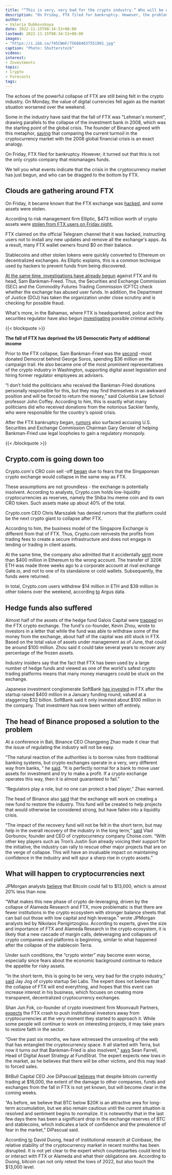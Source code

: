 ```yaml
---
title: "“This is very, very bad for the crypto industry.” Who will be dragged to the bottom by the collapse of FTX"
description: "On Friday, FTX filed for bankruptcy. However, the problems in the crypto industry seem to be just beginning."
author: 
- Valeria Dubkovskaya
date: 2022-11-15T08:34:53+08:00
lastmod: 2022-11-15T08:34:53+08:00
images: 
- "https://i.ibb.co/745CWmF/756684637551991.jpg"
caption: "Photo: Shutterstock"
videos:
interest:
- Investments
topic:
- Crypto
- Forecasts
tags:
---
```


The echoes of the powerful collapse of FTX are still being felt in the crypto industry. On Monday, the value of digital currencies fell again as the market situation worsened over the weekend.

Some in the industry have said that the fall of FTX was "Lehman's moment", drawing parallels to the collapse of the investment bank in 2008, which was the starting point of the global crisis. The founder of Binance agreed with this metaphor, [saying](https://edition.cnn.com/2022/11/11/investing/ftx-crypto-consequences-lehman/index.html) that comparing the current turmoil in the cryptocurrency market with the 2008 global financial crisis is an exact analogy.

On Friday, FTX filed for bankruptcy. However, it turned out that this is not the only crypto company that mismanages funds.

We tell you what events indicate that the crisis in the cryptocurrency market has just begun, and who can be dragged to the bottom by FTX.

## Clouds are gathering around FTX

On Friday, it became known that the FTX exchange was [hacked](https://www.coindesk.com/business/2022/11/12/ftx-crypto-wallets-see-mysterious-late-night-outflows-totalling-more-than-380m/), and some assets were stolen.

According to risk management firm Elliptic, $473 million worth of crypto assets were [stolen from FTX users on Friday night.](https://edition.cnn.com/2022/11/12/business/ftx-hack/index.html)

FTX claimed on the official Telegram channel that it was hacked, instructing users not to install any new updates and remove all the exchange's apps. As a result, many FTX wallet owners found $0 on their balance.

Stablecoins and other stolen tokens were quickly converted to Ethereum on decentralized exchanges. As Elliptic explains, this is a common technique used by hackers to prevent funds from being discovered.

[At the same time, investigations have already begun](https://www.bloomberg.com/news/articles/2022-11-09/us-probes-ftx-empire-over-handling-of-client-funds-and-lending) against FTX and its head, Sam Bankman-Freed. Thus, the Securities and Exchange Commission (SEC) and the Commodity Futures Trading Commission (CFTC) check whether the exchange has abused user funds. In addition, the Department of Justice (DOJ) has taken the organization under close scrutiny and is checking for possible fraud.

What's more, in the Bahamas, where FTX is headquartered, police and the securities regulator have also begun [investigating](https://edition.cnn.com/2022/11/13/business/ftx-bahamas-criminal-investigation/index.html) possible criminal activity.

{{< blockquote >}}

**The fall of FTX has deprived the US Democratic Party of additional income**

Prior to the FTX collapse, Sam Bankman-Fried was the [second](https://www.ft.com/content/428c7800-c72d-4c59-9940-4376fea6e263) -most donated Democrat behind George Soros, spending $36 million on the campaign trail. He also became one of the most prominent representatives of the crypto industry in Washington, supporting digital asset legislation and hiring former regulator employees as advisers.

“I don’t hold the politicians who received the Bankman-Fried donations personally responsible for this, but they may find themselves in an awkward position and will be forced to return the money,” said Columbia Law School professor John Coffey. According to him, this is exactly what many politicians did who received donations from the notorious Sackler family, who were responsible for the country's opioid crisis.

After the FTX bankruptcy began, [rumors](https://news.bitcoin.com/conflicting-reports-emerge-about-sec-helping-bankrupt-crypto-exchange-ftx-with-legal-loopholes/) also surfaced accusing U.S. Securities and Exchange Commission Chairman Gary Gensler of helping Bankman-Fried use legal loopholes to gain a regulatory monopoly.

{{< /blockquote >}}

## Crypto.com is going down too

Crypto.com's CRO coin sell -off [began](https://www.investing.com/news/cryptocurrency-news/cryptocom-native-token-plummets-as-ftx-collapse-fuels-contagion-fears-2942505) due to fears that the Singaporean crypto exchange would collapse in the same way as FTX.

These assumptions are not groundless - the exchange is potentially insolvent. According to analysts, Crypto.com holds low-liquidity cryptocurrencies as reserves, namely the Shiba Inu meme coin and its own CRO token. Such assets make up about 40% of the total.

Crypto.com CEO Chris Marszalek has denied rumors that the platform could be the next crypto giant to collapse after FTX.

According to him, the business model of the Singapore Exchange is different from that of FTX. Thus, Crypto.com reinvests the profits from trading fees to create a secure infrastructure and does not engage in lending or trading in client assets.

At the same time, the company also admitted that it accidentally [sent](https://cointelegraph.com/news/crypto-com-accidentally-sends-320k-eth-to-gate-io-recovers-funds-days-after) more than $400 million in Ethereum to the wrong account. The transfer of 320K ETH was made three weeks ago to a corporate account at rival exchange Gate.io, and not to one of its standalone or cold wallets. Subsequently, the funds were returned.

In total, Crypto.com users withdrew $14 million in ETH and $39 million in other tokens over the weekend, according [to](https://cointelegraph.com/news/crypto-com-s-cro-token-is-in-trouble-but-a-50-price-rebound-is-in-play) Argus data.

## Hedge funds also suffered

Almost half of the assets of the hedge fund Galois Capital were [trapped](https://www.ft.com/content/726277bb-35a1-4d35-9df9-3e1cca587b77) on the FTX crypto exchange. The fund's co-founder, Kevin Zhou, wrote to investors in a letter that while the fund was able to withdraw some of the money from the exchange, about half of the capital was still stuck in FTX. Based on the total value of assets under management as of June, that could be around $100 million. Zhou said it could take several years to recover any percentage of the frozen assets.

Industry insiders say that the fact that FTX has been used by a large number of hedge funds and viewed as one of the world's safest crypto trading platforms means that many money managers could be stuck on the exchange.

Japanese investment conglomerate SoftBank [has invested](https://www.barrons.com/articles/softbank-ftx-investment-crypto-51668188988) in FTX after the startup raised $400 million in a January funding round, valued at a staggering $32 billion. SoftBank said it only invested about $100 million in the company. That investment has now been written off entirely.

## The head of Binance proposed a solution to the problem

At a conference in Bali, Binance CEO Changpeng Zhao made it clear that the issue of regulating the industry will not be easy.

“The natural reaction of the authorities is to borrow rules from traditional banking systems, but crypto exchanges operate in a very, very different way from banks, ” he [said](https://edition.cnn.com/2022/11/14/business/ftx-crypto-collapse-updates-hnk-intl/index.html). “It is perfectly normal for a bank to move user assets for investment and try to make a profit. If a crypto exchange operates this way, then it is almost guaranteed to fail.”

“Regulators play a role, but no one can protect a bad player,” Zhao warned.

The head of Binance also [said](https://www.bsc.news/post/cz-announces-binance-plan-for-industry-recovery-fund-after-ftx-crash) that the exchange will work on creating a new fund to restore the industry. This fund will be created to help projects that would otherwise be considered strong, but have fallen into a liquidity crisis.

“The impact of the recovery fund will not be felt in the short term, but may help in the overall recovery of the industry in the long term,” [said](https://www.thestreet.com/investing/cryptocurrency/crypto-crash-a-new-savior-appears-to-contain-the-crisis) Vlad Gorbunov, founder and CEO of cryptocurrency company Choise.com. “With other key players such as Tron’s Justin Sun already voicing their support for the initiative, the industry can rally to rescue other major projects that are on the verge of collapse. This will have an invaluable impact on maintaining confidence in the industry and will spur a sharp rise in crypto assets.”

## What will happen to cryptocurrencies next

JPMorgan analysts [believe](https://www.forbes.com/sites/billybambrough/2022/11/13/jpmorgan-reveals-shock-cascade-bitcoin-price-prediction-after-stunning-ftx-meltdown/?sh=30327fdd3f66) that Bitcoin could fall to $13,000, which is almost 20% less than now.

“What makes this new phase of crypto de-leveraging, driven by the collapse of Alameda Research and FTX, more problematic is that there are fewer institutions in the crypto ecosystem with stronger balance sheets that can bail out those with low capital and high leverage.” wrote JPMorgan analysts led by Nikolaos Panigirtzoglou. According to experts, given the size and importance of FTX and Alameda Research in the crypto ecosystem, it is likely that a new cascade of margin calls, deleveraging and collapses of crypto companies and platforms is beginning, similar to what happened after the collapse of the stablecoin Terra.

Under such conditions, the “crypto winter” may become even worse, especially since fears about the economic background continue to reduce the appetite for risky assets.

“In the short term, this is going to be very, very bad for the crypto industry,” [said](https://edition.cnn.com/2022/11/11/investing/ftx-crypto-consequences-lehman/index.html) Jay Jog of crypto startup Sei Labs. The expert does not believe that the collapse of FTX will end everything, and hopes that this event can increase interest in his business, which focuses on creating more transparent, decentralized cryptocurrency exchanges.

Shan Jun Fok, co-founder of crypto investment firm Moonvault Partners, [expects](https://edition.cnn.com/2022/11/11/investing/ftx-crypto-consequences-lehman/index.html) the FTX crash to push institutional investors away from cryptocurrencies at the very moment they started to approach it. While some people will continue to work on interesting projects, it may take years to restore faith in the sector.

“Over the past six months, we have witnessed the unraveling of the web that has entangled the cryptocurrency space. It all started with Terra, but now it turns out that Bankman-Fried is also insolvent,” [says](https://www.coindesk.com/markets/2022/11/14/after-bitcoins-worst-week-in-five-months-heres-what-crypto-analysts-are-saying/) Sean Farrell, Head of Digital Asset Strategy at FundStrat. The expert expects new lows in the market, as he believes that there will be other victims, and this may lead to forced sales.

BitBull Capital CEO Joe DiPascual [believes](https://www.coindesk.com/markets/2022/11/14/after-bitcoins-worst-week-in-five-months-heres-what-crypto-analysts-are-saying/) that despite bitcoin currently trading at $16,000, the extent of the damage to other companies, funds and exchanges from the fall in FTX is not yet known, but will become clear in the coming weeks.

“As before, we believe that BTC below $20K is an attractive area for long-term accumulation, but we also remain cautious until the current situation is resolved and sentiment begins to normalize. It is noteworthy that in the last few days there has been a significant drop in the exchange reserves of BTC and stablecoins, which indicates a lack of confidence and the prevalence of fear in the market,” DiPascual said.

According [to](https://www.coindesk.com/markets/2022/11/14/after-bitcoins-worst-week-in-five-months-heres-what-crypto-analysts-are-saying/) David Duong, head of institutional research at Coinbase, the relative stability of the cryptocurrency market in recent months has been disrupted. It is not yet clear to the expert which counterparties could lend to or interact with FTX or Alameda and what their obligations are. According to Duong, bitcoin can not only retest the lows of 2022, but also touch the $13,000 level.

